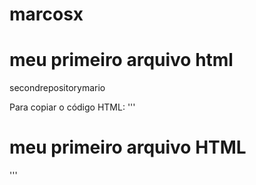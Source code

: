 # marcosx
<h1> meu primeiro arquivo html</h1>
</html>
secondrepositorymario

Para copiar o código HTML:
'''
<html>
<h1> meu primeiro arquivo HTML </h1>
</html>
'''
